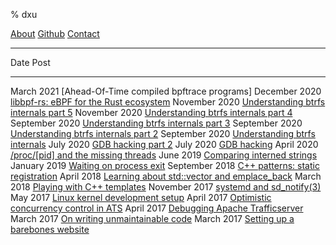 % dxu

[About](about.html)
[Github](https://github.com/danobi)
[Contact](mailto:dxu@[this-website-url])

---

Date                  Post
------------------    ------------------
March 2021            [Ahead-Of-Time compiled bpftrace programs]
December 2020         [libbpf-rs: eBPF for the Rust ecosystem](libbpf-rs.html)
November 2020         [Understanding btrfs internals part 5](btrfs-internals-5.html)
November 2020         [Understanding btrfs internals part 4](btrfs-internals-4.html)
September 2020        [Understanding btrfs internals part 3](btrfs-internals-3.html)
September 2020        [Understanding btrfs internals part 2](btrfs-internals-2.html)
September 2020        [Understanding btrfs internals](btrfs-internals.html)
July 2020             [GDB hacking part 2](gdb-hacking-2.html)
July 2020             [GDB hacking](gdb-hacking.html)
April 2020            [/proc/[pid] and the missing threads](proc-threads.html)
June 2019             [Comparing interned strings](interned-strings.html)
January 2019          [Waiting on process exit](wait-pid.html)
September 2018        [C++ patterns: static registration](cpp-static-registration.html)
April 2018            [Learning about std::vector and emplace_back](cpp-emplace.html)
March 2018            [Playing with C++ templates](cpp-templates.html)
November 2017         [systemd and sd_notify(3)](systemd-sdnotify.html)
May 2017              [Linux kernel development setup](kernel-development-setup.html)
April 2017            [Optimistic concurrency control in ATS](optimistic-concurrency.html)
April 2017            [Debugging Apache Trafficserver](ats-logging-race-condition.html)
March 2017            [On writing unmaintainable code](writing-unmaintainable-code.html)
March 2017            [Setting up a barebones website](barebones-website.html)
